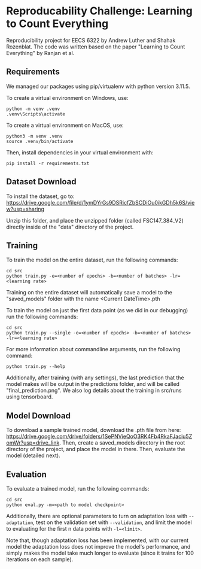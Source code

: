 # Reproducability Challenge: Learning to Count Everything
Reproducibility project for EECS 6322 by Andrew Luther and Shahak Rozenblat.
The code was written based on the paper "Learning to Count Everything" by Ranjan et al.

## Requirements

We managed our packages using pip/virtualenv with python version 3.11.5.

To create a virtual environment on Windows, use:

```
python -m venv .venv
.venv\Scripts\activate
```

To create a virtual environment on MacOS, use:
```
python3 -m venv .venv
source .venv/bin/activate
```

Then, install dependencies in your virtual environment with:
```
pip install -r requirements.txt
```

## Dataset Download

To install the dataset, go to:
https://drive.google.com/file/d/1ymDYrGs9DSRicfZbSCDiOu0ikGDh5k6S/view?usp=sharing 

Unzip this folder, and place the unzipped folder (called FSC147_384_V2) directly inside of the "data" directory of the project.

## Training

To train the model on the entire dataset, run the following commands:
```
cd src
python train.py -e=<number of epochs> -b=<number of batches> -lr=<learning rate>
```

Training on the entire dataset will automatically save a model to the "saved_models" folder with the name \<Current DateTime\>.pth

To train the model on just the first data point (as we did in our debugging) run the following commands:
```
cd src
python train.py --single -e=<number of epochs> -b=<number of batches> -lr=<learning rate>
```

For more information about commandline arguments, run the following command:
```
python train.py --help
```

Additionally, after training (with any settings), the last prediction that the model makes will be output in the predictions folder, and will be called "final_prediction.png". We also log details about the training in src/runs using tensorboard.

## Model Download

To download a sample trained model, download the .pth file from here: https://drive.google.com/drive/folders/1SePNVieQoO3RK4Fb4RkaFJaciu5ZomWr?usp=drive_link. Then, create a saved_models directory in the root directory of the project, and place the model in there. Then, evaluate the model (detailed next). 

## Evaluation

To evaluate a trained model, run the following commands:
```
cd src
python eval.py -m=<path to model checkpoint>
```

Additionally, there are optional parameters to turn on adaptation loss with ```--adaptation```, test on the validation set with ```--validation```, and limit the model to evaluating for the first n data points with ```-l=<limit>```.

Note that, though adaptation loss has been implemented, with our current model the adaptation loss does not improve the model's performance, and simply makes the model take much longer to evaluate (since it trains for 100 iterations on each sample).
